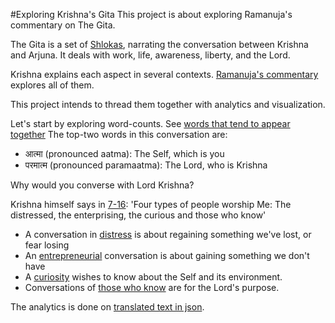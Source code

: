 #Exploring Krishna's Gita
This project is about exploring
Ramanuja's commentary on The Gita.

The Gita is a set of [Shlokas](https://rapalearning.com/gita-shlokas),
narrating the conversation between Krishna and Arjuna.
It deals with work, life, awareness, liberty, and the Lord.

Krishna explains each aspect in several contexts.
[Ramanuja's commentary](https://rapalearning.com/life-and-liberty/ACover.html)
explores all of them.

This project intends to thread them together with analytics and visualization.

Let's start by exploring word-counts.
See [words that tend to appear together](https://rapalearning.com/word-count-relations)
The top-two words in this conversation are:
- आत्मा (pronounced aatma): The Self, which is you
- परमात्म (pronounced paramaatma): The Lord, who is Krishna

Why would you converse with Lord Krishna? 

Krishna himself says in [7-16](https://rapalearning.com/life-and-liberty/Chapter%207.html#16):
'Four types of people worship Me: The distressed, the enterprising, the curious and those who know'
- A conversation in [distress](distress-conversation.md) is about regaining something we've lost, or fear losing
- An [entrepreneurial](entrepreneur-conversation.md) conversation is about gaining something we don't have
- A [curiosity](curiosity-conversation.md) wishes to know about the Self and its environment.
- Conversations of [those who know](jnani-conversation.md) are for the Lord's purpose.

The analytics is done on
[translated text in json](https://rapalearning.com/life-and-liberty/gitabhashya.json).
